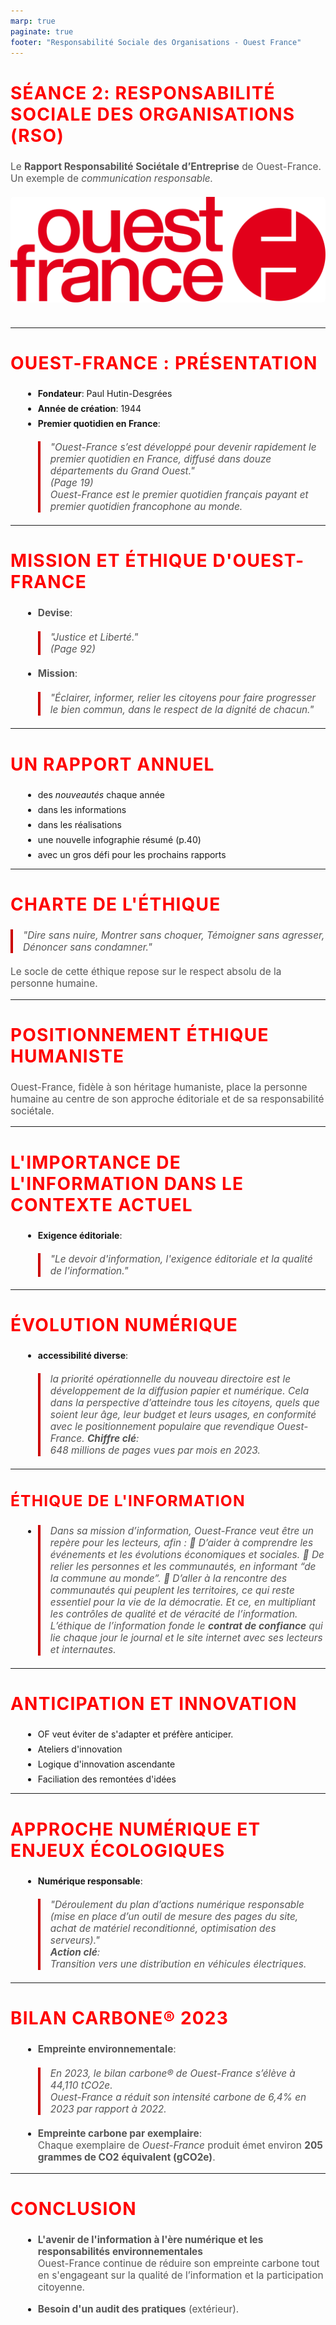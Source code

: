 ```yaml
---
marp: true
paginate: true
footer: "Responsabilité Sociale des Organisations - Ouest France"
---
```


<style>
/* Général */
section {
  font-family: 'Arial', sans-serif;
  color: #333;
  background-color: #f5f5f5;
  padding: 40px;
  line-height: 1.6;
}

/* Titres */
h1, h2, h3 {
  color: red;
  font-weight: bold;
  text-transform: uppercase;
  letter-spacing: 1.2px;
}

h1 {
  font-size: 2.5em;
}

h2 {
  font-size: 2em;
}

h3 {
  font-size: 1.75em;
}

/* Texte principal */
p {
  font-size: 1.1em;
  color: #555;
  margin-bottom: 1em;
}

/* Listes */
ul {
  margin-left: 20px;
}

li {
  margin-bottom: 0.5em;
}

/* Citations */
blockquote {
  font-style: italic;
  color: #CC0033FF;
  border-left: 4px solid #CC0000FF;
  padding-left: 16px;
  margin: 20px 0;
}

/* Liens */
a {
  color: #cc0000;
  text-decoration: none;
}

a:hover {
  text-decoration: underline;
}

/* Images */
img {
  border-radius: 5px;
  max-width: 100%;
  margin: 20px 0;
}

/* Footer */
footer {
  font-size: 0.8em;
  color: #777;
  text-align: center;
  margin-top: 40px;
}
</style>

## **Séance 2: Responsabilité Sociale des Organisations (RSO)**
Le **Rapport Responsabilité Sociétale d’Entreprise** de Ouest-France.  
Un exemple de *communication responsable.*
![bg left 50%](./Logo_Ouest-France.png)

---

## **Ouest-France : Présentation**

- **Fondateur**: Paul Hutin-Desgrées
- **Année de création**: 1944
- **Premier quotidien en France**:  
  > "Ouest-France s’est développé pour devenir rapidement le premier quotidien en France, diffusé dans douze départements du Grand Ouest."  
  (Page 19)  
  > Ouest-France est le premier quotidien français payant et premier quotidien francophone au monde.

---

## **Mission et Éthique d'Ouest-France**

- **Devise**:  
  > "Justice et Liberté."  
  (Page 92)

- **Mission**:  
  > "Éclairer, informer, relier les citoyens pour faire progresser le bien commun, dans le respect de la dignité de chacun."  
 
---

## Un rapport annuel

- des *nouveautés* chaque année
- dans les informations
- dans les réalisations
- une nouvelle infographie résumé (p.40)
- avec un gros défi pour les prochains rapports 

---

## **Charte de l'éthique**

> "Dire sans nuire, Montrer sans choquer, Témoigner sans agresser, Dénoncer sans condamner."  

Le socle de cette éthique repose sur le respect absolu de la personne humaine.

---

## **Positionnement éthique humaniste**

Ouest-France, fidèle à son héritage humaniste, place la personne humaine au centre de son approche éditoriale et de sa responsabilité sociétale.  

---

## **L'importance de l'information dans le contexte actuel**

- **Exigence éditoriale**:  
  > "Le devoir d'information, l'exigence éditoriale et la qualité de l'information."  
  

---

## **Évolution numérique**

- **accessibilité diverse**:  
  > la priorité opérationnelle du nouveau directoire est le développement de la diffusion papier et numérique. Cela dans la perspective d’atteindre tous les citoyens, quels que soient leur âge, leur budget et leurs usages, en conformité avec le positionnement populaire que revendique Ouest-France.
  **Chiffre clé**:  
  648 millions de pages vues par mois en 2023.

---
### **Éthique de l'information**

- 
  > Dans sa mission d’information, Ouest-France veut être
un repère pour les lecteurs, afin :
 D’aider à comprendre les événements et les évolutions
économiques et sociales.
 De relier les personnes et les communautés, en informant
“de la commune au monde”.
 D’aller à la rencontre des communautés qui peuplent les
territoires, ce qui reste essentiel pour la vie de la démocratie. Et ce, en multipliant les contrôles de qualité et de véracité de l’information. L’éthique de l’information fonde le **contrat de confiance** qui lie chaque jour le journal et le site internet avec ses lecteurs et internautes.  
  
---
## anticipation et innovation
- OF veut éviter de s'adapter et préfère anticiper.
- Ateliers d'innovation
- Logique d'innovation ascendante
- Faciliation des remontées d'idées

---

## **Approche numérique et enjeux écologiques**

- **Numérique responsable**:  
  > "Déroulement du plan d’actions numérique responsable (mise en place d’un outil de mesure des pages du site, achat de matériel reconditionné, optimisation des serveurs)."  
    **Action clé**:  
  Transition vers une distribution en véhicules électriques.

---

## **Bilan Carbone® 2023**

- **Empreinte environnementale**:  
  > En 2023, le bilan carbone® de Ouest-France s’élève à 44,110 tCO2e.  
  Ouest-France a réduit son intensité carbone de 6,4% en 2023 par rapport à 2022.

- **Empreinte carbone par exemplaire**:  
  Chaque exemplaire de *Ouest-France* produit émet environ **205 grammes de CO2 équivalent (gCO2e)**.

---

## **Conclusion**

- **L'avenir de l'information à l'ère numérique et les responsabilités environnementales**  
  Ouest-France continue de réduire son empreinte carbone tout en s'engageant sur la qualité de l’information et la participation citoyenne.

- **Besoin d'un audit des pratiques** (extérieur).
